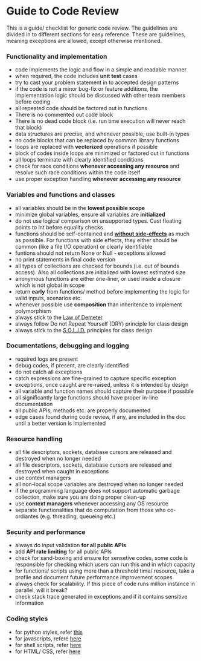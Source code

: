 # Guide to Code Review

This is a guide/ checklist for generic code review. The guidelines are divided 
in to different sections for easy reference. These are guidelines, meaning 
exceptions are allowed, except otherwise mentioned.

### Functionality and implementation
+ code implements the logic and flow in a simple and readable manner
+ when required, the code includes **unit test** cases
+ try to cast your problem statement in to accepted design patterns
+ if the code is not a minor bug-fix or feature additions, the implementation
logic should be discussed with other team members before coding
+ all repeated code should be factored out in functions
+ There is no commented out code block
+ There is no dead code block (i.e. run time execution will never reach that
block)
+ data structures are precise, and whenever possible, use built-in types
+ no code blocks that can be replaced by common library functions
+ loops are replaced with **vectorized** operations if possible
+ block of codes inside loops are minimized or factored out in functions
+ all loops terminate with clearly identified conditions
+ check for race conditions **whenever accessing any resource** and resolve
such race conditions within the code itself
+ use proper exception handling **whenever accessing any resource**

### Variables and functions and classes
+ all variables should be in the **lowest possible scope**
+ minimize global variables, ensure all variables are **initialized** 
+ do not use logical comparison on unsupported types. Cast floating points to
int before equality checks
+ functions should be self-contained and [**without side-effects**](https://en.wikipedia.org/wiki/Side_effect_(computer_science)) as much as 
possible. For functions with side effects, they either should be common (like
a file I/O operation) or clearly identifiable
+ funtions should not return None or Null - exceptions allowed
+ no print statements in final code version
+ all types of collections are checked for bounds (i.e. out of bounds access).
Also all collections are initialized with lowest estimated size
+ anonymous functions are either one-liner, or used inside a closure which is
not global in scope
+ return **early** from functions/ method before implementing the logic for 
valid inputs, scenarios etc.
+ whenever possible use **composition** than inheritence to implement 
polymorphism
+ always stick to the [Law of Demeter](https://en.wikipedia.org/wiki/Law_of_Demeter)
+ always follow Do not Repeat Yourself (DRY) principle for class design
+ always stick to the [S.O.L.I.D.](https://en.wikipedia.org/wiki/SOLID) principles for class design

### Documentations, debugging and logging
+ required logs are present
+ debug codes, if present, are clearly identified
+ do not catch all exceptions
+ catch expressions are fine-grained to capture specific exception
+ exceptions, once caught are re-raised, unless it is intended by design
+ all variable and function names should capture their purpose if possible
+ all significantly large functions should have proper in-line documentation
+ all public APIs, methods etc. are properly documented
+ edge cases found during code review, if any, are included in the doc until
a better version is implemented

### Resource handling
+ all file descriptors, sockets, database cursors are released and destroyed
when no longer needed
+ all file descriptors, sockets, database cursors are released and destroyed
when caught in exceptions
+ use context managers 
+ all non-local scope variables are destroyed when no longer needed
+ if the programming language does not support automatic garbage collection, 
make sure you are doing proper clean-up
+ use **context managers** whenever accessing any OS resource
+ separate functionalities that do computation from those who co-ordiantes 
(e.g. threading, queueing etc.)

### Security and performance
+ always do input validation **for all public APIs**
+ add **API rate limiting** for all public APIs
+ check for sand-boxing and ensure for sensetive codes, some code is 
responsible for checking which users can run this and in which capacity
+ for functions/ scripts using more than a threshold time/ resource, take a
profile and document future performance improvement scopes
+ always check for scalability. If this piece of code runs million instance in
parallel, will it break?
+ check stack trace generated in exceptions and if it contains sensitive 
information

### Coding styles
+ for python styles, refer [this](https://github.com/google/styleguide/blob/gh-pages/pyguide.md)
+ for javascripts, refere [here](https://google.github.io/styleguide/jsguide.html)
+ for shell scripts, refer [here](https://google.github.io/styleguide/shell.xml)
+ for HTML/ CSS, refer [here](https://google.github.io/styleguide/htmlcssguide.html)






